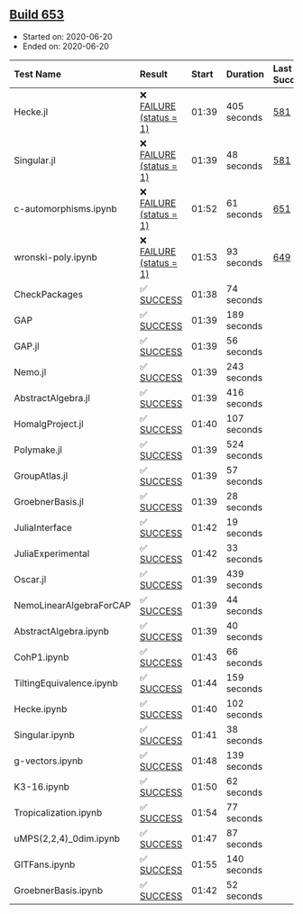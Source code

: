 ## [Build 653](https://oscarci.mathematik.uni-kl.de/job/oscar-julia-1.4/653/)

* Started on: 2020-06-20
* Ended on: 2020-06-20

| Test Name    | Result | Start | Duration | Last Success | First Failure |
|:-------------|:-------|:------|:---------|:-------------|:--------------|
| Hecke.jl | ❌ [FAILURE (status = 1)](https://oscarci.mathematik.uni-kl.de/job/oscar-julia-1.4/653/artifact/logs/build-653/Hecke.jl.log) | 01:39 | 405 seconds | [581](https://oscarci.mathematik.uni-kl.de/job/oscar-julia-1.4/581/) | [582](https://oscarci.mathematik.uni-kl.de/job/oscar-julia-1.4/582/) |
| Singular.jl | ❌ [FAILURE (status = 1)](https://oscarci.mathematik.uni-kl.de/job/oscar-julia-1.4/653/artifact/logs/build-653/Singular.jl.log) | 01:39 | 48 seconds | [581](https://oscarci.mathematik.uni-kl.de/job/oscar-julia-1.4/581/) | [582](https://oscarci.mathematik.uni-kl.de/job/oscar-julia-1.4/582/) |
| c-automorphisms.ipynb | ❌ [FAILURE (status = 1)](https://oscarci.mathematik.uni-kl.de/job/oscar-julia-1.4/653/artifact/logs/build-653/c-automorphisms.ipynb.log) | 01:52 | 61 seconds | [651](https://oscarci.mathematik.uni-kl.de/job/oscar-julia-1.4/651/) | [652](https://oscarci.mathematik.uni-kl.de/job/oscar-julia-1.4/652/) |
| wronski-poly.ipynb | ❌ [FAILURE (status = 1)](https://oscarci.mathematik.uni-kl.de/job/oscar-julia-1.4/653/artifact/logs/build-653/wronski-poly.ipynb.log) | 01:53 | 93 seconds | [649](https://oscarci.mathematik.uni-kl.de/job/oscar-julia-1.4/649/) | [650](https://oscarci.mathematik.uni-kl.de/job/oscar-julia-1.4/650/) |
| CheckPackages | ✅ [SUCCESS](https://oscarci.mathematik.uni-kl.de/job/oscar-julia-1.4/653/artifact/logs/build-653/CheckPackages.log) | 01:38 | 74 seconds |  |  |
| GAP | ✅ [SUCCESS](https://oscarci.mathematik.uni-kl.de/job/oscar-julia-1.4/653/artifact/logs/build-653/GAP.log) | 01:39 | 189 seconds |  |  |
| GAP.jl | ✅ [SUCCESS](https://oscarci.mathematik.uni-kl.de/job/oscar-julia-1.4/653/artifact/logs/build-653/GAP.jl.log) | 01:39 | 56 seconds |  |  |
| Nemo.jl | ✅ [SUCCESS](https://oscarci.mathematik.uni-kl.de/job/oscar-julia-1.4/653/artifact/logs/build-653/Nemo.jl.log) | 01:39 | 243 seconds |  |  |
| AbstractAlgebra.jl | ✅ [SUCCESS](https://oscarci.mathematik.uni-kl.de/job/oscar-julia-1.4/653/artifact/logs/build-653/AbstractAlgebra.jl.log) | 01:39 | 416 seconds |  |  |
| HomalgProject.jl | ✅ [SUCCESS](https://oscarci.mathematik.uni-kl.de/job/oscar-julia-1.4/653/artifact/logs/build-653/HomalgProject.jl.log) | 01:40 | 107 seconds |  |  |
| Polymake.jl | ✅ [SUCCESS](https://oscarci.mathematik.uni-kl.de/job/oscar-julia-1.4/653/artifact/logs/build-653/Polymake.jl.log) | 01:39 | 524 seconds |  |  |
| GroupAtlas.jl | ✅ [SUCCESS](https://oscarci.mathematik.uni-kl.de/job/oscar-julia-1.4/653/artifact/logs/build-653/GroupAtlas.jl.log) | 01:39 | 57 seconds |  |  |
| GroebnerBasis.jl | ✅ [SUCCESS](https://oscarci.mathematik.uni-kl.de/job/oscar-julia-1.4/653/artifact/logs/build-653/GroebnerBasis.jl.log) | 01:39 | 28 seconds |  |  |
| JuliaInterface | ✅ [SUCCESS](https://oscarci.mathematik.uni-kl.de/job/oscar-julia-1.4/653/artifact/logs/build-653/JuliaInterface.log) | 01:42 | 19 seconds |  |  |
| JuliaExperimental | ✅ [SUCCESS](https://oscarci.mathematik.uni-kl.de/job/oscar-julia-1.4/653/artifact/logs/build-653/JuliaExperimental.log) | 01:42 | 33 seconds |  |  |
| Oscar.jl | ✅ [SUCCESS](https://oscarci.mathematik.uni-kl.de/job/oscar-julia-1.4/653/artifact/logs/build-653/Oscar.jl.log) | 01:39 | 439 seconds |  |  |
| NemoLinearAlgebraForCAP | ✅ [SUCCESS](https://oscarci.mathematik.uni-kl.de/job/oscar-julia-1.4/653/artifact/logs/build-653/NemoLinearAlgebraForCAP.log) | 01:39 | 44 seconds |  |  |
| AbstractAlgebra.ipynb | ✅ [SUCCESS](https://oscarci.mathematik.uni-kl.de/job/oscar-julia-1.4/653/artifact/logs/build-653/AbstractAlgebra.ipynb.log) | 01:39 | 40 seconds |  |  |
| CohP1.ipynb | ✅ [SUCCESS](https://oscarci.mathematik.uni-kl.de/job/oscar-julia-1.4/653/artifact/logs/build-653/CohP1.ipynb.log) | 01:43 | 66 seconds |  |  |
| TiltingEquivalence.ipynb | ✅ [SUCCESS](https://oscarci.mathematik.uni-kl.de/job/oscar-julia-1.4/653/artifact/logs/build-653/TiltingEquivalence.ipynb.log) | 01:44 | 159 seconds |  |  |
| Hecke.ipynb | ✅ [SUCCESS](https://oscarci.mathematik.uni-kl.de/job/oscar-julia-1.4/653/artifact/logs/build-653/Hecke.ipynb.log) | 01:40 | 102 seconds |  |  |
| Singular.ipynb | ✅ [SUCCESS](https://oscarci.mathematik.uni-kl.de/job/oscar-julia-1.4/653/artifact/logs/build-653/Singular.ipynb.log) | 01:41 | 38 seconds |  |  |
| g-vectors.ipynb | ✅ [SUCCESS](https://oscarci.mathematik.uni-kl.de/job/oscar-julia-1.4/653/artifact/logs/build-653/g-vectors.ipynb.log) | 01:48 | 139 seconds |  |  |
| K3-16.ipynb | ✅ [SUCCESS](https://oscarci.mathematik.uni-kl.de/job/oscar-julia-1.4/653/artifact/logs/build-653/K3-16.ipynb.log) | 01:50 | 62 seconds |  |  |
| Tropicalization.ipynb | ✅ [SUCCESS](https://oscarci.mathematik.uni-kl.de/job/oscar-julia-1.4/653/artifact/logs/build-653/Tropicalization.ipynb.log) | 01:54 | 77 seconds |  |  |
| uMPS(2,2,4)_0dim.ipynb | ✅ [SUCCESS](https://oscarci.mathematik.uni-kl.de/job/oscar-julia-1.4/653/artifact/logs/build-653/uMPS-2-2-4-_0dim.ipynb.log) | 01:47 | 87 seconds |  |  |
| GITFans.ipynb | ✅ [SUCCESS](https://oscarci.mathematik.uni-kl.de/job/oscar-julia-1.4/653/artifact/logs/build-653/GITFans.ipynb.log) | 01:55 | 140 seconds |  |  |
| GroebnerBasis.ipynb | ✅ [SUCCESS](https://oscarci.mathematik.uni-kl.de/job/oscar-julia-1.4/653/artifact/logs/build-653/GroebnerBasis.ipynb.log) | 01:42 | 52 seconds |  |  |
